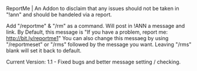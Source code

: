 ReportMe | An Addon to disclaim that any issues should not be taken in "!ann" and should be handeled via a report.

Add "/reportme" & "/rm" as a command. Will post in !ANN a message and link. 
By Default, this message is "If you have a problem, report me: http://bit.ly/reportme1"
You can also change this messaeg by using "/reportmeset" or "/rms" followed by the message you want.
Leaving "/rms" blank will set it back to default.

Current Version: 1.1 - Fixed bugs and better message setting / checking. 
